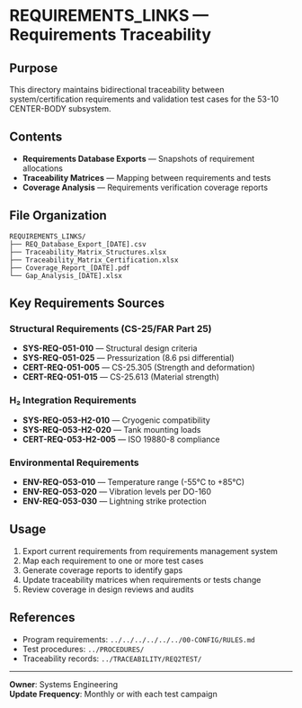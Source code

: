 # REQUIREMENTS_LINKS — Requirements Traceability

## Purpose

This directory maintains bidirectional traceability between system/certification requirements and validation test cases for the 53-10 CENTER-BODY subsystem.

## Contents

- **Requirements Database Exports** — Snapshots of requirement allocations
- **Traceability Matrices** — Mapping between requirements and tests
- **Coverage Analysis** — Requirements verification coverage reports

## File Organization

```
REQUIREMENTS_LINKS/
├── REQ_Database_Export_[DATE].csv
├── Traceability_Matrix_Structures.xlsx
├── Traceability_Matrix_Certification.xlsx
├── Coverage_Report_[DATE].pdf
└── Gap_Analysis_[DATE].xlsx
```

## Key Requirements Sources

### Structural Requirements (CS-25/FAR Part 25)
- **SYS-REQ-051-010** — Structural design criteria
- **SYS-REQ-051-025** — Pressurization (8.6 psi differential)
- **CERT-REQ-051-005** — CS-25.305 (Strength and deformation)
- **CERT-REQ-051-015** — CS-25.613 (Material strength)

### H₂ Integration Requirements
- **SYS-REQ-053-H2-010** — Cryogenic compatibility
- **SYS-REQ-053-H2-020** — Tank mounting loads
- **CERT-REQ-053-H2-005** — ISO 19880-8 compliance

### Environmental Requirements
- **ENV-REQ-053-010** — Temperature range (-55°C to +85°C)
- **ENV-REQ-053-020** — Vibration levels per DO-160
- **ENV-REQ-053-030** — Lightning strike protection

## Usage

1. Export current requirements from requirements management system
2. Map each requirement to one or more test cases
3. Generate coverage reports to identify gaps
4. Update traceability matrices when requirements or tests change
5. Review coverage in design reviews and audits

## References

- Program requirements: `../../../../../../00-CONFIG/RULES.md`
- Test procedures: `../PROCEDURES/`
- Traceability records: `../TRACEABILITY/REQ2TEST/`

---

**Owner**: Systems Engineering  
**Update Frequency**: Monthly or with each test campaign
